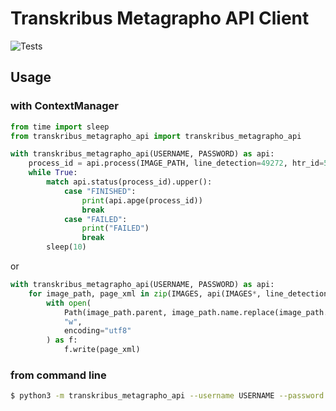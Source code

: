 # Transkribus Metagrapho API Client

![Tests](https://github.com/jnphilipp/transkribus_metagrapho_api/actions/workflows/tests.yml/badge.svg)

## Usage

### with ContextManager

```python
from time import sleep
from transkribus_metagrapho_api import transkribus_metagrapho_api

with transkribus_metagrapho_api(USERNAME, PASSWORD) as api:
    process_id = api.process(IMAGE_PATH, line_detection=49272, htr_id=51170)
    while True:
        match api.status(process_id).upper():
            case "FINISHED":
                print(api.apge(process_id))
                break
            case "FAILED":
                print("FAILED")
                break
        sleep(10)
```

or

```python
with transkribus_metagrapho_api(USERNAME, PASSWORD) as api:
    for image_path, page_xml in zip(IMAGES, api(IMAGES*, line_detection=49272, htr_id=51170)):
        with open(
            Path(image_path.parent, image_path.name.replace(image_path.suffix, ".xml")),
            "w",
            encoding="utf8"
        ) as f:
            f.write(page_xml)
```

### from command line

```bash
$ python3 -m transkribus_metagrapho_api --username USERNAME --password PASSWORD --images images/*.tiff
```

